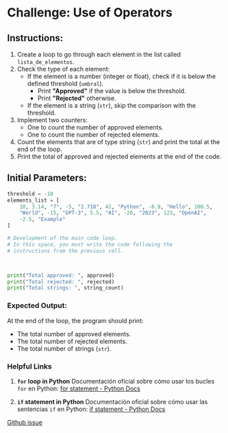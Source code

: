# **Challenge: Use of Operators**

## **Instructions:**

1. Create a loop to go through each element in the list called `lista_de_elementos`.
2. Check the type of each element:
   - If the element is a number (integer or float), check if it is below the
     defined threshold (`umbral`).
     - Print **"Approved"** if the value is below the threshold.
     - Print **"Rejected"** otherwise.
   - If the element is a string (`str`), skip the comparison with the threshold.
3. Implement two counters:
   - One to count the number of approved elements.
   - One to count the number of rejected elements.
4. Count the elements that are of type string (`str`) and print the total
   at the end of the loop.
5. Print the total of approved and rejected elements at the end of the code.

## **Initial Parameters:**

```python
threshold = -10
elements_list = [
    10, 3.14, "7", -5, "2.718", 42, "Python", -8.9, "Hello", 100.5,
    "World", -15, "GPT-3", 5.5, "AI", -20, "2023", 123, "OpenAI",
    -2.5, "Example"
]

# Development of the main code loop.
# In this space, you must write the code following the
# instructions from the previous cell.



print("Total approved: ", approved)
print("Total rejected: ", rejected)
print("Total strings: ", string_count)

```

### **Expected Output:**

At the end of the loop, the program should print:

- The total number of approved elements.
- The total number of rejected elements.
- The total number of strings (`str`).

### Helpful Links

1. **`for` loop in Python**
   Documentación oficial sobre cómo usar los bucles `for` en Python:
   [for statement - Python Docs](https://docs.python.org/3/reference/simple_stmts.html#for)

2. **`if` statement in Python**
   Documentación oficial sobre cómo usar las sentencias `if` en Python:
   [if statement - Python Docs](https://docs.python.org/3/reference/compound_stmts.html#if)

[Github issue](https://github.com/MIT-Emerging-Talent/ET6-foundations-group-04/issues/04)

